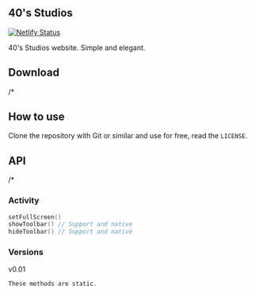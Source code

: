 ## 40's Studios

[![Netlify Status](https://api.netlify.com/api/v1/badges/2f0829ff-3941-45cd-8e3f-d84c48842de2/deploy-status)](https://app.netlify.com/sites/fortiestudios/deploys)

40's Studios website. Simple and elegant.

## Download

/*

## How to use

Clone the repository with Git or similar and use for free, read the `LICENSE`.

## API

/*

### Activity

``` kotlin
setFullScreen()
showToolbar() // Support and native
hideToolbar() // Support and native
```

### Versions

v0.01

``` kotlin 
These methods are static.
